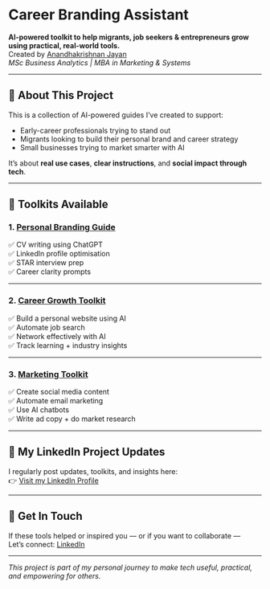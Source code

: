 # Career Branding Assistant

**AI-powered toolkit to help migrants, job seekers & entrepreneurs grow using practical, real-world tools.**  
Created by [Anandhakrishnan Jayan](https://www.linkedin.com/in/anandhakrishnan-jayan-72763916b)  
*MSc Business Analytics | MBA in Marketing & Systems*

---

## 📌 About This Project

This is a collection of AI-powered guides I’ve created to support:
- Early-career professionals trying to stand out
- Migrants looking to build their personal brand and career strategy
- Small businesses trying to market smarter with AI

It’s about **real use cases**, **clear instructions**, and **social impact through tech**.

---

## 📁 Toolkits Available

### 1. [Personal Branding Guide](01_personal_branding_guide.md)
✅ CV writing using ChatGPT  
✅ LinkedIn profile optimisation  
✅ STAR interview prep  
✅ Career clarity prompts

---

### 2. [Career Growth Toolkit](02_career_growth_toolkit.md)
✅ Build a personal website using AI  
✅ Automate job search  
✅ Network effectively with AI  
✅ Track learning + industry insights

---

### 3. [Marketing Toolkit](03_ai_marketing_toolkit.md)
✅ Create social media content  
✅ Automate email marketing  
✅ Use AI chatbots  
✅ Write ad copy + do market research

---

## 📲 My LinkedIn Project Updates  
I regularly post updates, toolkits, and insights here:  
👉 [Visit my LinkedIn Profile](https://www.linkedin.com/in/anandhakrishnan-jayan-72763916b)

---

## 💬 Get In Touch  
If these tools helped or inspired you — or if you want to collaborate —  
Let’s connect: [LinkedIn](https://www.linkedin.com/in/anandhakrishnan-jayan-72763916b)

---

*This project is part of my personal journey to make tech useful, practical, and empowering for others.*